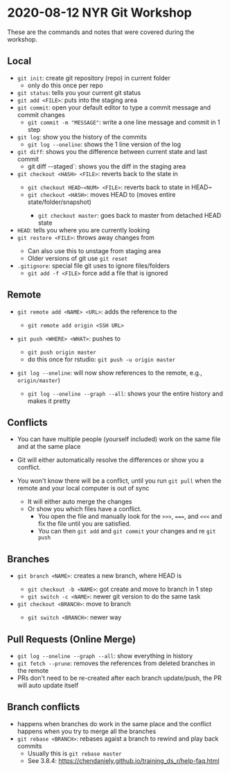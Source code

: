 # 2020-08-12 NYR Git Workshop

These are the commands and notes that were covered during the workshop.

## Local

- `git init`: create git repository (repo) in current folder
    - only do this once per repo
- `git status`: tells you your current git status
- `git add <FILE>`: puts <FILE> into the staging area
- `git commit`: open your default editor to type a commit message and commit changes
    - `git commit -m "MESSAGE"`: write a one line message and commit in 1 step
- `git log`: show you the history of the commits
    - `git log --oneline`: shows the 1 line version of the log
- `git diff`: shows you the difference between current state and last commit
    - git diff --staged`: shows you the diff in the staging area
- `git checkout <HASH> <FILE>`: reverts <FILE> back to the state in <HASH>
    - `git checkout HEAD~<NUM> <FILE>`: reverts <FILE> back to state in HEAD~<NUM>
    - `git checkout <HASH>`: moves HEAD to <HASH> (moves entire state/folder/snapshot)
        - `git checkout master`: goes back to master from detached HEAD state
- `HEAD`: tells you where you are currently looking
- `git restore <FILE>`: throws away changes from <FILE>
    - Can also use this to unstage from staging area
    - Older versions of git use `git reset`
- `.gitignore`: special file git uses to ignore files/folders
    - `git add -f <FILE>` force add a file that is ignored

## Remote

- `git remote add <NAME> <URL>`: adds the reference <NAME> to the <URL>
    - `git remote add origin <SSH URL>`
- `git push <WHERE> <WHAT>`: pushes <WHAT> to <WHERE>
    - `git push origin master`
    - do this once for rstudio: `git push -u origin master`

- `git log --oneline`: will now show references to the remote, e.g., `origin/master`)
    - `git log --oneline --graph --all`: shows your the entire history and makes it pretty

## Conflicts

- You can have multiple people (yourself included) work on the same file and at the same place
- Git will either automatically resolve the differences or show you a conflict.

- You won't know there will be a conflict, until you run `git pull` when the remote and your local computer is out of sync
    - It will either auto merge the changes
    - Or show you which files have a conflict.
        - You open the file and manually look for the `>>>`, `===`, and `<<<` and fix the file until you are satisfied.
        - You can then `git add` and `git commit` your changes and re `git push`

## Branches

- `git branch <NAME>`: creates a new branch, <NAME> where HEAD is
    - `git checkout -b <NAME>`: got create and move to branch in 1 step
    - `git switch -c <NAME>`: newer git version to do the same task
- `git checkout <BRANCH>`: move to branch <BRANCH>
    - `git switch <BRANCH>`: newer way

## Pull Requests (Online Merge)

- `git log --oneline --graph --all`: show everything in history
- `git fetch --prune`: removes the references from deleted branches in the remote
- PRs don't need to be re-created after each branch update/push, the PR will auto update itself

## Branch conflicts

- happens when branches do work in the same place and the conflict happens when you try to merge all the branches
- `git rebase <BRANCH>`: rebases agaist a branch to rewind and play back commits
    - Usually this is `git rebase master`
    - See 3.8.4: https://chendaniely.github.io/training_ds_r/help-faq.html
